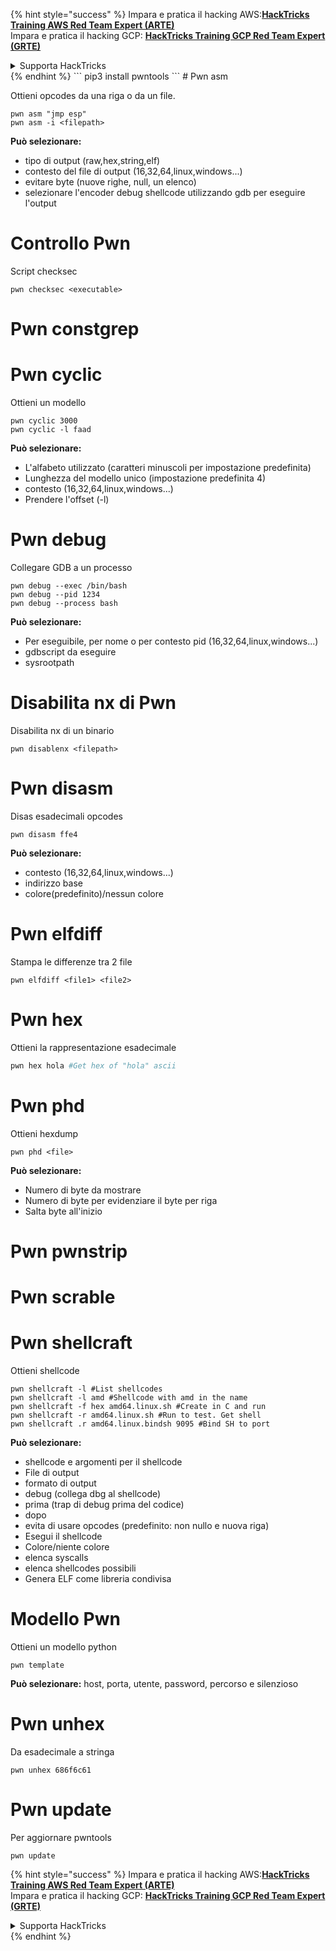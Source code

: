 {% hint style="success" %}
Impara e pratica il hacking AWS:<img src="/.gitbook/assets/arte.png" alt="" data-size="line">[**HackTricks Training AWS Red Team Expert (ARTE)**](https://training.hacktricks.xyz/courses/arte)<img src="/.gitbook/assets/arte.png" alt="" data-size="line">\
Impara e pratica il hacking GCP: <img src="/.gitbook/assets/grte.png" alt="" data-size="line">[**HackTricks Training GCP Red Team Expert (GRTE)**<img src="/.gitbook/assets/grte.png" alt="" data-size="line">](https://training.hacktricks.xyz/courses/grte)

<details>

<summary>Supporta HackTricks</summary>

* Controlla i [**piani di abbonamento**](https://github.com/sponsors/carlospolop)!
* **Unisciti al** 💬 [**gruppo Discord**](https://discord.gg/hRep4RUj7f) o al [**gruppo telegram**](https://t.me/peass) o **seguici** su **Twitter** 🐦 [**@hacktricks\_live**](https://twitter.com/hacktricks\_live)**.**
* **Condividi trucchi di hacking inviando PR ai** [**HackTricks**](https://github.com/carlospolop/hacktricks) e [**HackTricks Cloud**](https://github.com/carlospolop/hacktricks-cloud) repos su github.

</details>
{% endhint %}
```
pip3 install pwntools
```
# Pwn asm

Ottieni opcodes da una riga o da un file.
```
pwn asm "jmp esp"
pwn asm -i <filepath>
```
**Può selezionare:**

* tipo di output (raw,hex,string,elf)
* contesto del file di output (16,32,64,linux,windows...)
* evitare byte (nuove righe, null, un elenco)
* selezionare l'encoder debug shellcode utilizzando gdb per eseguire l'output

#  **Controllo Pwn**

Script checksec
```
pwn checksec <executable>
```
# Pwn constgrep

# Pwn cyclic

Ottieni un modello
```
pwn cyclic 3000
pwn cyclic -l faad
```
**Può selezionare:**

* L'alfabeto utilizzato (caratteri minuscoli per impostazione predefinita)
* Lunghezza del modello unico (impostazione predefinita 4)
* contesto (16,32,64,linux,windows...)
* Prendere l'offset (-l)

# Pwn debug

Collegare GDB a un processo
```
pwn debug --exec /bin/bash
pwn debug --pid 1234
pwn debug --process bash
```
**Può selezionare:**

* Per eseguibile, per nome o per contesto pid (16,32,64,linux,windows...)
* gdbscript da eseguire
* sysrootpath

# Disabilita nx di Pwn

Disabilita nx di un binario
```
pwn disablenx <filepath>
```
# Pwn disasm

Disas esadecimali opcodes
```
pwn disasm ffe4
```
**Può selezionare:**

* contesto (16,32,64,linux,windows...)
* indirizzo base
* colore(predefinito)/nessun colore

# Pwn elfdiff

Stampa le differenze tra 2 file
```
pwn elfdiff <file1> <file2>
```
# Pwn hex

Ottieni la rappresentazione esadecimale
```bash
pwn hex hola #Get hex of "hola" ascii
```
# Pwn phd

Ottieni hexdump
```
pwn phd <file>
```
**Può selezionare:**

* Numero di byte da mostrare
* Numero di byte per evidenziare il byte per riga
* Salta byte all'inizio

# Pwn pwnstrip

# Pwn scrable

# Pwn shellcraft

Ottieni shellcode
```
pwn shellcraft -l #List shellcodes
pwn shellcraft -l amd #Shellcode with amd in the name
pwn shellcraft -f hex amd64.linux.sh #Create in C and run
pwn shellcraft -r amd64.linux.sh #Run to test. Get shell
pwn shellcraft .r amd64.linux.bindsh 9095 #Bind SH to port
```
**Può selezionare:**

* shellcode e argomenti per il shellcode
* File di output
* formato di output
* debug (collega dbg al shellcode)
* prima (trap di debug prima del codice)
* dopo
* evita di usare opcodes (predefinito: non nullo e nuova riga)
* Esegui il shellcode
* Colore/niente colore
* elenca syscalls
* elenca shellcodes possibili
* Genera ELF come libreria condivisa

# Modello Pwn

Ottieni un modello python
```
pwn template
```
**Può selezionare:** host, porta, utente, password, percorso e silenzioso

# Pwn unhex

Da esadecimale a stringa
```
pwn unhex 686f6c61
```
# Pwn update

Per aggiornare pwntools
```
pwn update
```
{% hint style="success" %}
Impara e pratica il hacking AWS:<img src="/.gitbook/assets/arte.png" alt="" data-size="line">[**HackTricks Training AWS Red Team Expert (ARTE)**](https://training.hacktricks.xyz/courses/arte)<img src="/.gitbook/assets/arte.png" alt="" data-size="line">\
Impara e pratica il hacking GCP: <img src="/.gitbook/assets/grte.png" alt="" data-size="line">[**HackTricks Training GCP Red Team Expert (GRTE)**<img src="/.gitbook/assets/grte.png" alt="" data-size="line">](https://training.hacktricks.xyz/courses/grte)

<details>

<summary>Supporta HackTricks</summary>

* Controlla i [**piani di abbonamento**](https://github.com/sponsors/carlospolop)!
* **Unisciti al** 💬 [**gruppo Discord**](https://discord.gg/hRep4RUj7f) o al [**gruppo telegram**](https://t.me/peass) o **seguici** su **Twitter** 🐦 [**@hacktricks\_live**](https://twitter.com/hacktricks\_live)**.**
* **Condividi trucchi di hacking inviando PR ai** [**HackTricks**](https://github.com/carlospolop/hacktricks) e [**HackTricks Cloud**](https://github.com/carlospolop/hacktricks-cloud) repos su github.

</details>
{% endhint %}
